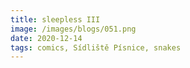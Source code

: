 ```yaml
---
title: sleepless III
image: /images/blogs/051.png
date: 2020-12-14
tags: comics, Sídliště Písnice, snakes
---
```

